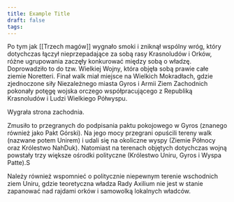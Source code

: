 ```yaml
---
title: Example Title
draft: false
tags:
---
```

Po tym jak [[Trzech magów]] wygnało smoki i zniknął wspólny wróg, który dotychczas łączył nieprzepadające za sobą rasy Krasnoludów i Orków, różne ugrupowania zaczęły konkurować między sobą o władzę. Doprowadziło to do tzw. Wielkiej Wojny, która objęła sobą prawie całe ziemie Noretteri. Finał walk miał miejsce na Wielkich Mokradłach, gdzie zjednoczone siły Niezależnego miasta Gyros i Armii Ziem Zachodnich pokonały potęgę wojska orczego współpracującego z Republiką Krasnoludów i Ludzi Wielkiego Półwyspu.

Wygrała strona zachodnia.

Zmusiło to przegranych do podpisania paktu pokojowego w Gyros (znanego również jako Pakt Górski). Na jego mocy przegrani opuścili tereny walk (nazwane potem Unirem) i udali się na okoliczne wyspy (Ziemie Północy oraz Królestwo NahDuk). Natomiast na terenach objętych dotychczas wojną powstały trzy większe ośrodki polityczne (Królestwo Uniru, Gyros i Wyspa Patte).S

Należy również wspomnieć o politycznie niepewnym terenie wschodnich ziem Uniru, gdzie teoretyczna władza Rady Axilium nie jest w stanie zapanować nad rajdami orków i samowolką lokalnych władców. 